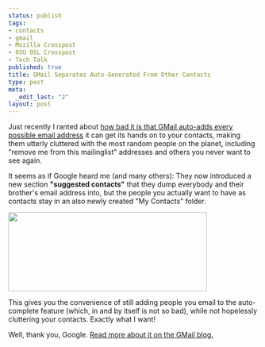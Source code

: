 ```yaml
--- 
status: publish
tags: 
- contacts
- gmail
- Mozilla Crosspost
- OSU OSL Crosspost
- Tech Talk
published: true
title: GMail Separates Auto-Generated From Other Contacts
type: post
meta: 
  _edit_last: "2"
layout: post
---
```

Just recently I ranted about <a href="http://fredericiana.com/2008/06/05/dear-gmail/">how bad it is that GMail auto-adds every possible email address</a> it can get its hands on to your contacts, making them utterly cluttered with the most random people on the planet, including "remove me from this mailinglist" addresses and others you never want to see again.

It seems as if Google heard me (and many others): They now introduced a new section <strong>"suggested contacts"</strong> that they dump everybody and their brother's email address into, but the people you actually want to have as contacts stay in an also newly created "My Contacts" folder.

<img src="http://fredericiana.com/wp-content/uploads/2008/07/gmail-contacts.png" alt="" title="Gmail Contacts" width="400" height="159" class="alignnone size-full wp-image-1371" />

This gives you the convenience of still adding people you email to the auto-complete feature (which, in and by itself is not so bad), while not hopelessly cluttering your contacts. Exactly what I want!

Well, thank you, Google. <a href="http://gmailblog.blogspot.com/2008/07/updates-to-gmail-contact-manager.html">Read more about it on the GMail blog.</a>

